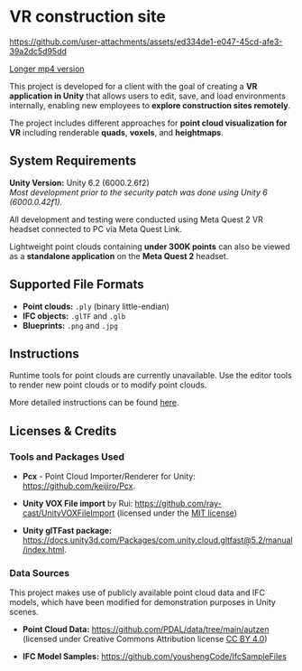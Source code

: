 VR construction site
============

https://github.com/user-attachments/assets/ed334de1-e047-45cd-afe3-39a2dc5d95dd



[Longer mp4 version]

This project is developed for a client with the goal of creating a **VR application in Unity** that allows users to edit, save, and load environments internally, enabling new employees to **explore construction sites remotely**.

The project includes different approaches for **point cloud visualization for VR** including renderable **quads**, **voxels**, and **heightmaps**.

System Requirements
-------------------

**Unity Version:** Unity 6.2 (6000.2.6f2)  <br />
*Most development prior to the security patch was done using Unity 6 (6000.0.42f1).*

All development and testing were conducted using Meta Quest 2 VR headset connected to PC via Meta Quest Link.

Lightweight point clouds containing **under 300K points** can also be viewed as a **standalone application** on the **Meta Quest 2** headset.

Supported File Formats
----------------------

- **Point clouds:** `.ply` (binary little-endian)
- **IFC objects:** `.glTF` and `.glb`
- **Blueprints:** `.png` and `.jpg`

Instructions
------------

Runtime tools for point clouds are currently unavailable. Use the editor tools to render new point clouds or to modify point clouds.

More detailed instructions can be found [here].

Licenses & Credits
------------------

### Tools and Packages Used
- **Pcx** - Point Cloud Importer/Renderer for Unity: https://github.com/keijiro/Pcx.

- **Unity VOX File import** by Rui: https://github.com/ray-cast/UnityVOXFileImport (licensed under the [MIT license])

- **Unity glTFast package:** https://docs.unity3d.com/Packages/com.unity.cloud.gltfast@5.2/manual/index.html.

### Data Sources
This project makes use of publicly available point cloud data and IFC models, which have been modified for demonstration purposes in Unity scenes.

- **Point Cloud Data:** https://github.com/PDAL/data/tree/main/autzen (licensed under Creative Commons Attribution license [CC BY 4.0])

- **IFC Model Samples:** https://github.com/youshengCode/IfcSampleFiles

[CC BY 4.0]: https://creativecommons.org/licenses/by/4.0/
[MIT license]: .//MIT_LICENSE.txt
[here]: .//INSTRUCTIONS.md
[Longer mp4 version]: /Videos/DemoVideo.mp4
